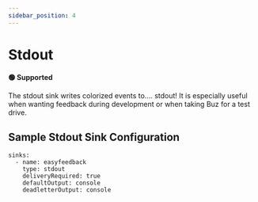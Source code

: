 ```yaml
---
sidebar_position: 4
---
```



# Stdout

**🟢 Supported**


The stdout sink writes colorized events to.... stdout! It is especially useful when wanting feedback during development or when taking Buz for a test drive.


## Sample Stdout Sink Configuration

```
sinks:
  - name: easyfeedback
    type: stdout
    deliveryRequired: true
    defaultOutput: console
    deadletterOutput: console
```
